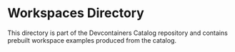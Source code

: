 # Workspaces Directory

This directory is part of the Devcontainers Catalog repository and contains prebuilt workspace examples produced from the catalog.

